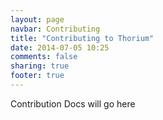 ```yaml
---
layout: page
navbar: Contributing
title: "Contributing to Thorium"
date: 2014-07-05 10:25
comments: false
sharing: true
footer: true
---
```


Contribution Docs will go here
